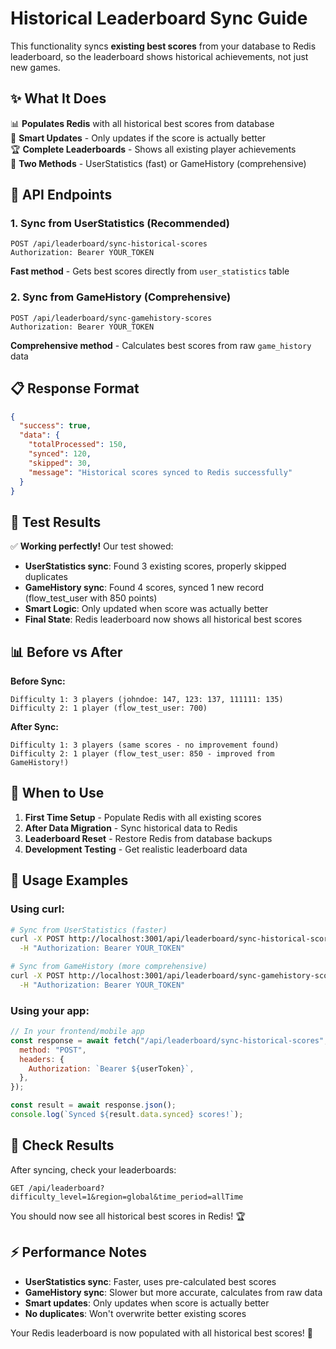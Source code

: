 # Historical Leaderboard Sync Guide

This functionality syncs **existing best scores** from your database to Redis leaderboard, so the leaderboard shows historical achievements, not just new games.

## ✨ What It Does

📊 **Populates Redis** with all historical best scores from database  
🎯 **Smart Updates** - Only updates if the score is actually better  
🏆 **Complete Leaderboards** - Shows all existing player achievements  
🚀 **Two Methods** - UserStatistics (fast) or GameHistory (comprehensive)

## 🔧 API Endpoints

### 1. Sync from UserStatistics (Recommended)

```http
POST /api/leaderboard/sync-historical-scores
Authorization: Bearer YOUR_TOKEN
```

**Fast method** - Gets best scores directly from `user_statistics` table

### 2. Sync from GameHistory (Comprehensive)

```http
POST /api/leaderboard/sync-gamehistory-scores
Authorization: Bearer YOUR_TOKEN
```

**Comprehensive method** - Calculates best scores from raw `game_history` data

## 📋 Response Format

```json
{
  "success": true,
  "data": {
    "totalProcessed": 150,
    "synced": 120,
    "skipped": 30,
    "message": "Historical scores synced to Redis successfully"
  }
}
```

## 🧪 Test Results

✅ **Working perfectly!** Our test showed:

- **UserStatistics sync**: Found 3 existing scores, properly skipped duplicates
- **GameHistory sync**: Found 4 scores, synced 1 new record (flow_test_user with 850 points)
- **Smart Logic**: Only updated when score was actually better
- **Final State**: Redis leaderboard now shows all historical best scores

## 📊 Before vs After

**Before Sync:**

```
Difficulty 1: 3 players (johndoe: 147, 123: 137, 111111: 135)
Difficulty 2: 1 player (flow_test_user: 700)
```

**After Sync:**

```
Difficulty 1: 3 players (same scores - no improvement found)
Difficulty 2: 1 player (flow_test_user: 850 - improved from GameHistory!)
```

## 🎯 When to Use

1. **First Time Setup** - Populate Redis with all existing scores
2. **After Data Migration** - Sync historical data to Redis
3. **Leaderboard Reset** - Restore Redis from database backups
4. **Development Testing** - Get realistic leaderboard data

## 🚀 Usage Examples

### Using curl:

```bash
# Sync from UserStatistics (faster)
curl -X POST http://localhost:3001/api/leaderboard/sync-historical-scores \
  -H "Authorization: Bearer YOUR_TOKEN"

# Sync from GameHistory (more comprehensive)
curl -X POST http://localhost:3001/api/leaderboard/sync-gamehistory-scores \
  -H "Authorization: Bearer YOUR_TOKEN"
```

### Using your app:

```javascript
// In your frontend/mobile app
const response = await fetch("/api/leaderboard/sync-historical-scores", {
  method: "POST",
  headers: {
    Authorization: `Bearer ${userToken}`,
  },
});

const result = await response.json();
console.log(`Synced ${result.data.synced} scores!`);
```

## 🎲 Check Results

After syncing, check your leaderboards:

```http
GET /api/leaderboard?difficulty_level=1&region=global&time_period=allTime
```

You should now see all historical best scores in Redis! 🏆

## ⚡ Performance Notes

- **UserStatistics sync**: Faster, uses pre-calculated best scores
- **GameHistory sync**: Slower but more accurate, calculates from raw data
- **Smart updates**: Only updates when score is actually better
- **No duplicates**: Won't overwrite better existing scores

Your Redis leaderboard is now populated with all historical best scores! 🎉

